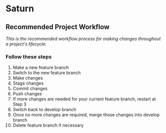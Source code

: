 # Saturn

## Recommended Project Workflow

*This is the recommended workflow process for making changes throughout a project's lifecycle.*

### Follow these steps

1. Make a new feature branch
2. Switch to the new feature branch
3. Make changes
4. Stage changes
5. Commit changes
6. Push changes
7. If more changes are needed for your current feature branch, restart at Step 3
8. Switch back to develop branch
9. Once no more changes are required, merge those changes into develop branch
10. Delete feature branch if necessary

